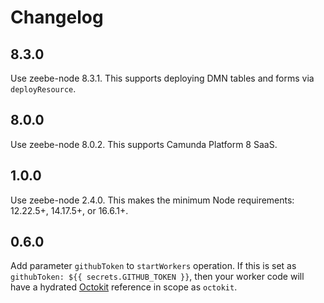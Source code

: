 # Changelog

## 8.3.0

Use zeebe-node 8.3.1. This supports deploying DMN tables and forms via `deployResource`.

## 8.0.0 

Use zeebe-node 8.0.2. This supports Camunda Platform 8 SaaS.

## 1.0.0

Use zeebe-node 2.4.0. This makes the minimum Node requirements: 12.22.5+, 14.17.5+, or 16.6.1+.

## 0.6.0

Add parameter `githubToken` to `startWorkers` operation. If this is set as `githubToken: ${{ secrets.GITHUB_TOKEN }}`, then your worker code will have a hydrated [Octokit](https://github.com/actions/toolkit/tree/master/packages/github) reference in scope as `octokit`.
